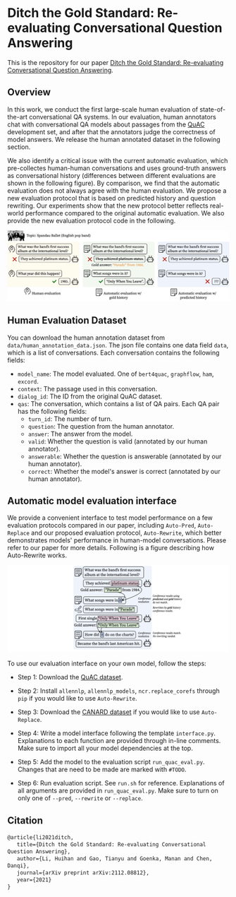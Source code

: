 # Ditch the Gold Standard: Re-evaluating Conversational Question Answering
This is the repository for our paper [Ditch the Gold Standard: Re-evaluating Conversational Question Answering](https://arxiv.org/pdf/2112.08812.pdf). 

## Overview

In this work, we conduct the first large-scale human evaluation of state-of-the-art conversational QA systems. In our evaluation, human annotators chat with conversational QA models about passages from the [QuAC](https://quac.ai) development set, and after that the annotators judge the correctness of model answers. We release the human annotated dataset in the following section. 

We also identify a critical issue with the current automatic evaluation, which pre-collectes human-human conversations and uses ground-truth answers as conversational history (differences between different evaluations are shown in the following figure). By comparison, we find that the automatic evaluation does not always agree with the human evaluation. We propose a new evaluation protocol that is based on predicted history and question rewriting. Our experiments show that the new protocol better reflects real-world performance compared to the original automatic evaluation. We also provide the new evaluation protocol code in the following.

![Different evaluation protocols](figs/example.png)

## Human Evaluation Dataset
You can download the human annotation dataset from `data/human_annotation_data.json`. The json file contains one data field `data`, which is a list of conversations. Each conversation contains the following fields: 

* `model_name`: The model evaluated. One of `bert4quac`, `graphflow`, `ham`, `excord`.
* `context`: The passage used in this conversation.
* `dialog_id`: The ID from the original QuAC dataset.
* `qas`: The conversation, which contains a list of QA pairs. Each QA pair has the following fields:
  * `turn_id`: The number of turn. 
  * `question`: The question from the human annotator.
  * `answer`: The answer from the model.
  * `valid`: Whether the question is valid (annotated by our human annotator).
  * `answerable`: Whether the question is answerable (annotated by our human annotator).
  * `correct`: Whether the model's answer is correct (annotated by our human annotator).

## Automatic model evaluation interface

We provide a convenient interface to test model performance on a few evaluation protocols compared in our paper, including `Auto-Pred`, `Auto-Replace` and our proposed evaluation protocol, `Auto-Rewrite`, which better demonstrates models' performance in human-model conversations. Please refer to our paper for more details. Following is a figure describing how Auto-Rewrite works.

![Auto-rewrite](figs/autorewrite.png)

To use our evaluation interface on your own model, follow the steps:

* Step 1: Download the [QuAC dataset](https://quac.ai).

* Step 2: Install `allennlp`, `allennlp_models`, `ncr.replace_corefs` through `pip` if you would like to use `Auto-Rewrite`.

* Step 3: Download the [CANARD dataset](https://sites.google.com/view/qanta/projects/canard) if you would like to use `Auto-Replace`.

* Step 4: Write a model interface following the template `interface.py`. Explanations to each function are provided through in-line comments. Make sure to import all your model dependencies at the top.

* Step 5: Add the model to the evaluation script `run_quac_eval.py`. Changes that are need to be made are marked with `#TODO`.

* Step 6: Run evaluation script. See `run.sh` for reference. Explanations of all arguments are provided in `run_quac_eval.py`. Make sure to turn on only one of `--pred`, `--rewrite` or `--replace`.

## Citation

```
@article{li2021ditch,
   title={Ditch the Gold Standard: Re-evaluating Conversational Question Answering},
   author={Li, Huihan and Gao, Tianyu and Goenka, Manan and Chen, Danqi},
   journal={arXiv preprint arXiv:2112.08812},
   year={2021}
}
```
